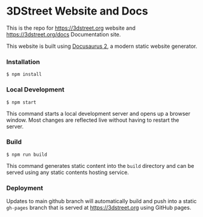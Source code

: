 # 3DStreet Website and Docs

This is the repo for https://3dstreet.org website and https://3dstreet.org/docs Documentation site.

This website is built using [Docusaurus 2](https://docusaurus.io/), a modern static website generator.

### Installation

```
$ npm install
```

### Local Development

```
$ npm start
```

This command starts a local development server and opens up a browser window. Most changes are reflected live without having to restart the server.

### Build

```
$ npm run build
```

This command generates static content into the `build` directory and can be served using any static contents hosting service.

### Deployment

Updates to main github branch will automatically build and push into a static `gh-pages` branch that is served at https://3dstreet.org using GitHub pages.
